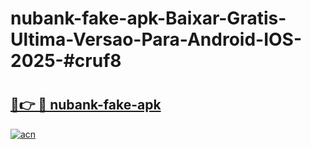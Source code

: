 # nubank-fake-apk-Baixar-Gratis-Ultima-Versao-Para-Android-IOS-2025-#cruf8

# <h2><a href="https://ainizakaria.my?title=nubank-fake-apk&ref=25M">🔗👉 🔴 nubank-fake-apk</a></h2>

[![acn](https://github.com/user-attachments/assets/0f9c940e-d8b0-45ae-aac7-cd30a18b3e1c)](https://ainizakaria.my?title=nubank-fake-apk&ref=25M)

